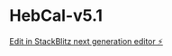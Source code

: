 # HebCal-v5.1

[Edit in StackBlitz next generation editor ⚡️](https://stackblitz.com/~/github.com/Avielbe/HebCal-v5.1)